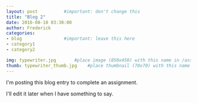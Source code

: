 ```yaml
---
layout: post          #important: don't change this
title: "Blog 2"
date: 2016-08-10 03:30:00
author: Frederick
categories:
- blog                #important: leave this here
- category1
- category2

img: typewriter.jpg       #place image (850x450) with this name in /assets/img/blog/
thumb: typewriter_thumb.jpg    #place thumbnail (70x70) with this name in /assets/img/blog/thumbs/
---
```


I'm posting this blog entry to complete an assignment.

I'll edit it later when I have something to say.
<!--more-->
